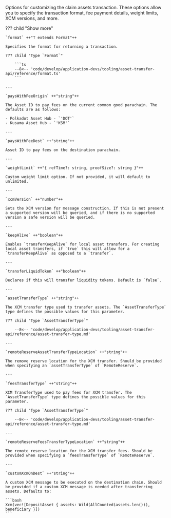 Options for customizing the claim assets transaction. These options allow you to specify the transaction format, fee payment details, weight limits, XCM versions, and more.

??? child "Show more"

    `format` ++"T extends Format"++ 
        
    Specifies the format for returning a transaction.

    ??? child "Type `Format`"

        ```ts
        --8<-- 'code/develop/application-devs/tooling/asset-transfer-api/reference/format.ts'
        ```

    ---

    `paysWithFeeOrigin` ++"string"++
    
    The Asset ID to pay fees on the current common good parachain. The defaults are as follows:

    - Polkadot Asset Hub - `'DOT'`
    - Kusama Asset Hub - `'KSM'`

    ---

    `paysWithFeeDest` ++"string"++
    
    Asset ID to pay fees on the destination parachain.

    ---

    `weightLimit` ++"{ refTime?: string, proofSize?: string }"++
    
    Custom weight limit option. If not provided, it will default to unlimited.

    ---

    `xcmVersion` ++"number"++
    
    Sets the XCM version for message construction. If this is not present a supported version will be queried, and if there is no supported version a safe version will be queried.

    ---

    `keepAlive` ++"boolean"++
    
    Enables `transferKeepAlive` for local asset transfers. For creating local asset transfers, if `true` this will allow for a `transferKeepAlive` as opposed to a `transfer`.

    ---

    `transferLiquidToken` ++"boolean"++
    
    Declares if this will transfer liquidity tokens. Default is `false`.

    ---

    `assetTransferType` ++"string"++
    
    The XCM transfer type used to transfer assets. The `AssetTransferType` type defines the possible values for this parameter.

    ??? child "Type `AssetTransferType`"

        --8<-- 'code/develop/application-devs/tooling/asset-transfer-api/reference/asset-transfer-type.md'

    ---

    `remoteReserveAssetTransferTypeLocation` ++"string"++
    
    The remove reserve location for the XCM transfer. Should be provided when specifying an `assetTransferType` of `RemoteReserve`.

    ---

    `feesTransferType` ++"string"++
    
    XCM TransferType used to pay fees for XCM transfer. The `AssetTransferType` type defines the possible values for this parameter.

    ??? child "Type `AssetTransferType`"

        --8<-- 'code/develop/application-devs/tooling/asset-transfer-api/reference/asset-transfer-type.md'

    ---

    `remoteReserveFeesTransferTypeLocation` ++"string"++
    
    The remote reserve location for the XCM transfer fees. Should be provided when specifying a `feesTransferType` of `RemoteReserve`.

    ---

    `customXcmOnDest` ++"string"++
    
    A custom XCM message to be executed on the destination chain. Should be provided if a custom XCM message is needed after transferring assets. Defaults to:

    ```bash
    Xcm(vec![DepositAsset { assets: Wild(AllCounted(assets.len())), beneficiary }])
    ```